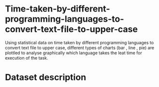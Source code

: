 # Time-taken-by-different-programming-languages-to-convert-text-file-to-upper-case

Using statistical data on time taken by different programming languages to convert text file to upper case, different types of charts (bar , line , pie) are plottled to analyse graphically which language takes the leat time for execution of the task.


# Dataset description


